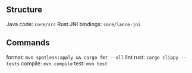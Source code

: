 ## Structure
Java code: `core/src`
Rust JNI bindings: `core/lance-jni`

## Commands
format: `mvn spotless:apply && cargo fmt --all`
lint rust: `cargo clippy --tests`
compile: `mvn compile`
test: `mvn test`
